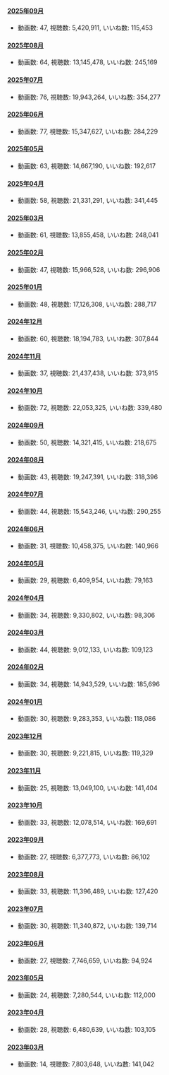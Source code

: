 #### [2025年09月](videos/202509 "wikilink")

-   動画数: 47, 視聴数: 5,420,911, いいね数: 115,453

#### [2025年08月](videos/202508 "wikilink")

-   動画数: 64, 視聴数: 13,145,478, いいね数: 245,169

#### [2025年07月](videos/202507 "wikilink")

-   動画数: 76, 視聴数: 19,943,264, いいね数: 354,277

#### [2025年06月](videos/202506 "wikilink")

-   動画数: 77, 視聴数: 15,347,627, いいね数: 284,229

#### [2025年05月](videos/202505 "wikilink")

-   動画数: 63, 視聴数: 14,667,190, いいね数: 192,617

#### [2025年04月](videos/202504 "wikilink")

-   動画数: 58, 視聴数: 21,331,291, いいね数: 341,445

#### [2025年03月](videos/202503 "wikilink")

-   動画数: 61, 視聴数: 13,855,458, いいね数: 248,041

#### [2025年02月](videos/202502 "wikilink")

-   動画数: 47, 視聴数: 15,966,528, いいね数: 296,906

#### [2025年01月](videos/202501 "wikilink")

-   動画数: 48, 視聴数: 17,126,308, いいね数: 288,717

#### [2024年12月](videos/202412 "wikilink")

-   動画数: 60, 視聴数: 18,194,783, いいね数: 307,844

#### [2024年11月](videos/202411 "wikilink")

-   動画数: 37, 視聴数: 21,437,438, いいね数: 373,915

#### [2024年10月](videos/202410 "wikilink")

-   動画数: 72, 視聴数: 22,053,325, いいね数: 339,480

#### [2024年09月](videos/202409 "wikilink")

-   動画数: 50, 視聴数: 14,321,415, いいね数: 218,675

#### [2024年08月](videos/202408 "wikilink")

-   動画数: 43, 視聴数: 19,247,391, いいね数: 318,396

#### [2024年07月](videos/202407 "wikilink")

-   動画数: 44, 視聴数: 15,543,246, いいね数: 290,255

#### [2024年06月](videos/202406 "wikilink")

-   動画数: 31, 視聴数: 10,458,375, いいね数: 140,966

#### [2024年05月](videos/202405 "wikilink")

-   動画数: 29, 視聴数: 6,409,954, いいね数: 79,163

#### [2024年04月](videos/202404 "wikilink")

-   動画数: 34, 視聴数: 9,330,802, いいね数: 98,306

#### [2024年03月](videos/202403 "wikilink")

-   動画数: 44, 視聴数: 9,012,133, いいね数: 109,123

#### [2024年02月](videos/202402 "wikilink")

-   動画数: 34, 視聴数: 14,943,529, いいね数: 185,696

#### [2024年01月](videos/202401 "wikilink")

-   動画数: 30, 視聴数: 9,283,353, いいね数: 118,086

#### [2023年12月](videos/202312 "wikilink")

-   動画数: 30, 視聴数: 9,221,815, いいね数: 119,329

#### [2023年11月](videos/202311 "wikilink")

-   動画数: 25, 視聴数: 13,049,100, いいね数: 141,404

#### [2023年10月](videos/202310 "wikilink")

-   動画数: 33, 視聴数: 12,078,514, いいね数: 169,691

#### [2023年09月](videos/202309 "wikilink")

-   動画数: 27, 視聴数: 6,377,773, いいね数: 86,102

#### [2023年08月](videos/202308 "wikilink")

-   動画数: 33, 視聴数: 11,396,489, いいね数: 127,420

#### [2023年07月](videos/202307 "wikilink")

-   動画数: 30, 視聴数: 11,340,872, いいね数: 139,714

#### [2023年06月](videos/202306 "wikilink")

-   動画数: 27, 視聴数: 7,746,659, いいね数: 94,924

#### [2023年05月](videos/202305 "wikilink")

-   動画数: 24, 視聴数: 7,280,544, いいね数: 112,000

#### [2023年04月](videos/202304 "wikilink")

-   動画数: 28, 視聴数: 6,480,639, いいね数: 103,105

#### [2023年03月](videos/202303 "wikilink")

-   動画数: 14, 視聴数: 7,803,648, いいね数: 141,042

